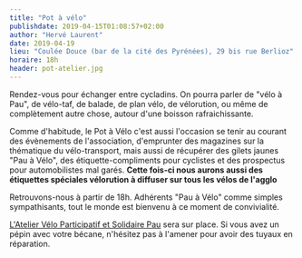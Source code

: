 ```yaml
---
title: "Pot à vélo"
publishdate: 2019-04-15T01:08:57+02:00
author: "Hervé Laurent"
date: 2019-04-19
lieu: "Coulée Douce (bar de la cité des Pyrénées), 29 bis rue Berlioz"
horaire: 18h
header: pot-atelier.jpg
---
```


Rendez-vous pour échanger entre cycladins. On pourra parler de "vélo à Pau", 
de vélo-taf, de balade, de plan vélo, de vélorution, ou même de complètement
autre chose, autour d'une boisson rafraichissante.

<!--more-->

Comme d'habitude, le Pot à Vélo c'est aussi l'occasion se tenir au courant des 
évènements de l'association, d'emprunter des magazines sur la thématique du 
vélo-transport, mais aussi de récupérer des gilets jaunes "Pau à Vélo", des 
étiquette-compliments pour cyclistes et des prospectus pour automobilistes mal 
garés. **Cette fois-ci nous aurons aussi des étiquettes spéciales vélorution
à diffuser sur tous les vélos de l'agglo**

Retrouvons-nous à partir de 18h. Adhérents "Pau à Vélo" comme simples 
sympathisants, tout le monde est bienvenu à ce moment de convivialité.

[L'Atelier Vélo Participatif et Solidaire Pau] sera 
sur place. Si vous avez un pépin avec votre bécane, n'hésitez pas à l'amener 
pour avoir des tuyaux en réparation.

[L'Atelier Vélo Participatif et Solidaire Pau]: http://ateliervelopau.fr/